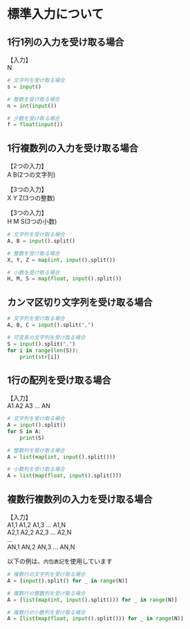 # 標準入力について

## 1行1列の入力を受け取る場合
【入力】  
N

```python
# 文字列を受け取る場合
s = input()

# 整数を受け取る場合
n = int(input())

# 少数を受け取る場合
f = float(input())
```

## 1行複数列の入力を受け取る場合
【2つの入力】  
A B(2つの文字列)

【3つの入力】  
X Y Z(3つの整数)

【3つの入力】  
H M S(3つの小数)

```python
# 文字列を受け取る場合
A, B = input().split()

# 整数を受け取る場合
X, Y, Z = map(int, input().split())

# 小数を受け取る場合
H, M, S = map(float, input().split())
```

## カンマ区切り文字列を受け取る場合

```python
# 文字列を受け取る場合
A, B, C = input().split(",")

# 可変長の文字列を受け取る場合
S = input().split(",")
for i in range(len(S)):
    print(str[i])
```

## 1行の配列を受け取る場合
【入力】  
A1 A2 A3 ... AN

```python
# 文字列を受け取る場合
A = input().split()
for S in A:
    print(S)

# 整数列を受け取る場合
A = list(map(int, input().split()))

# 小数列を受け取る場合
A = list(map(float, input().split()))
```

## 複数行複数列の入力を受け取る場合

【入力】  
A1,1 A1,2 A1,3 ... A1,N  
A2,1 A2,2 A2,3 ... A2,N  
...  
AN,1 AN,2 AN,3 ... AN,N  

以下の例は、`内包表記`を使用しています
```python
# 複数行の文字列を受け取る場合
A = [input().split() for _ in range(N)]

# 複数行の整数列を受け取る場合
A = [list(map(int, input().split())) for _ in range(N)]

# 複数行の小数列を受け取る場合
A = [list(map(float, input().split())) for _ in range(N)]
```